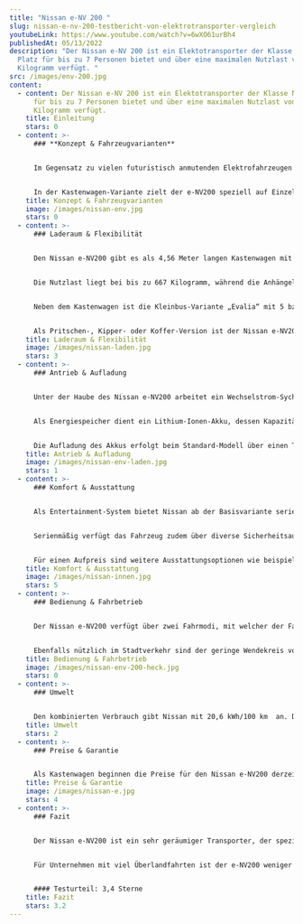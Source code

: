 ```yaml
---
title: "Nissan e-NV 200 "
slug: nissan-e-nv-200-testbericht-von-elektrotransporter-vergleich
youtubeLink: https://www.youtube.com/watch?v=6wXO61urBh4
publishedAt: 05/13/2022
description: "Der Nissan e-NV 200 ist ein Elektotransporter der Klasse N1der
  Platz für bis zu 7 Personen bietet und über eine maximalen Nutzlast von 667
  Kilogramm verfügt. "
src: /images/env-200.jpg
content:
  - content: Der Nissan e-NV 200 ist ein Elektotransporter der Klasse N1der Platz
      für bis zu 7 Personen bietet und über eine maximalen Nutzlast von 667
      Kilogramm verfügt.
    title: Einleitung
    stars: 0
  - content: >-
      ### **Konzept & Fahrzeugvarianten**


      Im Gegensatz zu vielen futuristisch anmutenden Elektrofahrzeugen ist der Nissan e-NV200 ein eher unscheinbarer Vertreter. Als recht bieder gestalteter Transporter bzw. Kleinbus wird er von vielen wohl für einen herkömmlichen PKW gehalten, obwohl unter der Haube ein moderner Elektroantrieb arbeitet. Wie der Name bereits andeutet, basiert das Elektrofahrzeug auf dem Kleintransporter NV200, der seit 2009 produziert wird. Seit dem Jahr 2013 gibt es eine rein elektrische Variante, die ab 2020 sogar das einzige Modell ist, da Nissan alle Verbrennungsmotoren für die Modelllinie einstellt.


      In der Kastenwagen-Variante zielt der e-NV200 speziell auf Einzelunternehmer sowie kleine und mittelständige Unternehmer in Stadtgebieten ab. Diese sind auf viel Stauraum und eine einfache und praktische Handhabung im Alltag angewiesen. Hier setzt Nissan mit großer Raumnutzung und vielen nützlichen Details an. Neben dem Transporter ist außerdem die Kleinbus-Version namens „Evalia“ verfügbar, welche bis zu 7 Sitze beinhaltet und somit besonders auf Familien zugeschnitten ist. Diese Version ist allerdings auch für Unternehmen praktisch, die zum Beispiel kleinere Gruppen von Mitarbeitern in einem Einsatzgebiet verteilen müssen, wie z.B. Monteure. Beide Varianten sind somit für gewisse Unternehmen geeignet.
    title: Konzept & Fahrzeugvarianten
    image: /images/nissan-env.jpg
    stars: 0
  - content: >-
      ### Laderaum & Flexibilität


      Den Nissan e-NV200 gibt es als 4,56 Meter langen Kastenwagen mit 2 Sitzen in den drei Ausstattungsvarianten: Standard, „Comfort“ und „Premium“. Diese setzen auf ein großes Ladevolumen, welches Nissan mit 4,2 Quadratmeter angibt und das durch Hecktüren mit 60/40-Aufteilung zugänglich ist. Der Laderaum hat eine Höhe von 1,36 Meter und ist 1,50 Meter breit (zwischen den Radkästen sind es 1,22 Meter), wodurch auch sperrige Güter verstaut werden können. Die Ladehöhe an der Hecktür ist mit 52 Zentimetern so angelegt, dass der Korb eines handelsüblichen Einkaufswagen in den Innenraum hineinragen kann und somit das Umladen vereinfacht.


      Die Nutzlast liegt bei bis zu 667 Kilogramm, während die Anhängelast von Nissan mit bis zu 410 Kilogramm angegeben wird. Beide Werte können sich aber laut Hersteller durch verschiedene Ausstattungsoptionen verringern. Und natürlich verbraucht der Wagen mit hoher Beladung oder einem Anhänger natürlich deutlich mehr Strom, worunter die Reichweite leidet. Hier zeigt sich, dass der e-NV200 wohl nur für städtische Unternehmen geeignet ist, da er für einen Warentransport über größere Strecken ungeeignet scheint.


      Neben dem Kastenwagen ist die Kleinbus-Variante „Evalia“ mit 5 bzw. 7 Sitzen erhältlich. Hier verringert sich natürlich der Stauraum, den Nissan für die 5-Sitz-Version aber mit immerhin noch 2.110 Liter angibt. Die zweite Sitzreihe ist im Verhältnis 1/3 zu 2/3 umklappbar, im Heck befinden sich zwei Einzelsitze. Dadurch ist der Innenraum sehr flexibel und gut nutzbar für den Fall, dass man Passagiere und Gepäck gleichzeitig transportieren möchte.


      Als Pritschen-, Kipper- oder Koffer-Version ist der Nissan e-NV200 leider nicht verfügbar.
    title: Laderaum & Flexibilität
    image: /images/nissan-laden.jpg
    stars: 3
  - content: >-
      ### Antrieb & Aufladung


      Unter der Haube des Nissan e-NV200 arbeitet ein Wechselstrom-Sychron-Elektromotor, welcher eine Leistung von 80 kW (109PS) erbringt und ein Drehmoment von 254 Nm bei 0–3008/min bereitstellen kann. Der Antrieb erfolgt über die Vorderachse per Einstufen-Getriebe. Damit kann der Wagen in 14 Sekunden von 0 auf 100 km/h beschleunigen und erreicht eine Höchstgeschwindigkeit von 123 km/h.


      Als Energiespeicher dient ein Lithium-Ionen-Akku, dessen Kapazität seit dem Modelljahr 2018 bei 40 kWh liegt. Laut dem Hersteller hat das Fahrzeug damit eine Reichweite von bis zu 275 Kilometer nach NEFZ (Neuer Europäischen Fahrzyklus). Realistischer wirken allerdings die 200 Kilometer aus dem WLTP (zu deutsch in etwa: Weltweit einheitliches Leichtfahrzeuge-Testverfahren). Und wie generell bei Elektrofahrzeugen, können zusätzliche Geräte wie die Musik- oder Klimaanlage, aber auch das häufige Anfahren im Stadtverkehr zu einer noch geringeren Reichweite führen.


      Die Aufladung des Akkus erfolgt beim Standard-Modell über einen Typ-1-Ladeanschluss mit Wechselstrom bis 6,6 kW oder EVSE-Ladekabel mit Haushaltsstecker (bis 23 kW) und Mode-3-Ladekabel (bis zu 7,4 kW). Ab der Ausstattungsvariante „Comfort“ ist ein CHAdeMO-Schnellladeanschluss (Gleichstrom bis 50 kW) vorhanden. Alle Anschlüsse befinden sich mittig unterhalb der Motorhaube. Laut Nissan liegt die Aufladedauer per Haushaltssteckdose bei 17,5 Stunden, über eine Wallbox bei 8,5 Stunden und bei Schnellladung auf 80% bei ungefähr einer Stunde.
    title: Antrieb & Aufladung
    image: /images/nissan-env-laden.jpg
    stars: 1
  - content: >-
      ### Komfort & Ausstattung


      Als Entertainment-System bietet Nissan ab der Basisvariante serienmäßig ein CD-Radio. Dieses besitzt eine Bluetooth-Freisprecheinrichtung sowie eine Schnittstelle für Mobiltelefone. In der höchsten Ausstattungslinie „Premium“ ist ein Multimedia-System mit Touchscreen, digitalem Radio (DAB+) und USB-Schnittstelle enthalten. Außerdem ist hier das Navigationssystem per Sprache steuerbar, was im stressigen Stadtverkehr sehr nützlich sein kann.


      Serienmäßig verfügt das Fahrzeug zudem über diverse Sicherheitsausstattungen wie Antiblockiersystem mit EBV, elektronischem Bremsassistenten, Elektronisches Stabilitätssystem (ESP), ein Reifendruck-Kontrollsystem (TPMS) sowie einen Berganfahr-Assistent.


      Für einen Aufpreis sind weitere Ausstattungsoptionen wie beispielsweise eine Rückfahrkamera, die NissanConnect EV App zur Steuerung von u. a. der Klimaanlage und des Ladevorgangs, Licht -und Regensensor oder eine Geschwindigkeitsregelanlage mit Geschwindigkeitsbegrenzer erhältlich.
    title: Komfort & Ausstattung
    image: /images/nissan-innen.jpg
    stars: 5
  - content: >-
      ### Bedienung & Fahrbetrieb


      Der Nissan e-NV200 verfügt über zwei Fahrmodi, mit welcher der Fahrer den Energieverbrauch aktiv beeinflussen kann. Im „Eco-Modus“ wird die Motorleistung beim Beschleunigen beschränkt, um den Stromverbrauch zu senken. Im „B-Modus“ setzt der e-NV200 auf maximale Rekuperation, während der gleichzeitig aber beim Beschleunigen keine Energie drosselt. Als Mittelweg kann man beide Modi kombinieren, was laut Nissan die effizienteste Art des Fahrens ist.


      Ebenfalls nützlich im Stadtverkehr sind der geringe Wendekreis von 11,13 Meter sowie die ab dem Modell „Comfort“ installierte Rückfahrkamera, welche bei einem Fahrzeug ohne Heckfenster natürlich sehr entlastend sein kann.
    title: Bedienung & Fahrbetrieb
    image: /images/nissan-env-200-heck.jpg
    stars: 0
  - content: >-
      ### Umwelt


      Den kombinierten Verbrauch gibt Nissan mit 20,6 kWh/100 km  an. Dies ist bezogen auf die Fahrzeuggröße, nicht gerade sparsam. Bei angenommenen 30 Cent pro Kilowattstunde kosten 100 km Fahrstrecke 6,18 €. Zu weiteren Einsparmaßnahmen, wie einem zusätzlichen Solarmodul macht der Hersteller keine Angaben.
    title: Umwelt
    stars: 2
  - content: >-
      ### Preise & Garantie


      Als Kastenwagen beginnen die Preise für den Nissan e-NV200 derzeit bei 28.660 Euro netto. Die Variante „Comfort“ ist ab rund 33.000 Euro zu haben, während der Grundpreis für die „Premium“-Ausführung weitere 1.500 Euro darüber liegt. In der Kleinbus-Variante „Evalia“ starten die Preise für die 5-Sitzer-Ausführung bei rund 36.500 Euro netto. Alle Preise sind inklusive der Batterie, die hier also nicht gemietet werden muss. Nissan gibt auf alle Fahrzeuge der Baureihe eine Garantie von 5 Jahren bzw. 100.000 Kilometer. Auf die Batterie erhalten Käufer 8 Jahre bzw. 160.000 Kilometer Garantie.
    title: Preise & Garantie
    image: /images/nissan-e.jpg
    stars: 4
  - content: >-
      ### Fazit


      Der Nissan e-NV200 ist ein sehr geräumiger Transporter, der speziell für kleinere und mittlere Unternehmen im städtischen Bereich praktisch erscheint. Neben dem hohen Raumvolumen sind hier besonders die praktischen Lademöglichkeiten von Vorteil. Gleichzeitig ist das Fahrzeug relativ kompakt und somit auch in dichteren Städten einfach zu navigieren. 


      Für Unternehmen mit viel Überlandfahrten ist der e-NV200 weniger geeignet, da die vom Hersteller angegebene Reichweite mit Vorsicht zu genießen ist und gerade mit Beladung deutlich sinken dürfte. Mit der Kleinbus-Version “Evalia” bietet Nissan außerdem eine Alternative für Firmen an, die eher ein Fahrzeug für die Personenbeförderung benötigen, aber trotzdem im “Notfall” Platz für Waren haben möchten.


      #### Testurteil: 3,4 Sterne
    title: Fazit
    stars: 3.2
---
```

